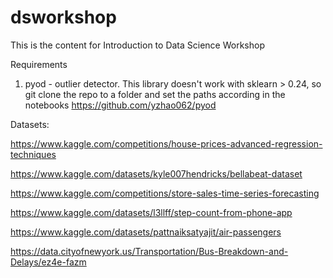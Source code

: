 # dsworkshop
This is the content for Introduction to Data Science Workshop

Requirements

1. pyod - outlier detector. This library doesn't work with sklearn > 0.24, so git clone the repo to a folder and set the paths according in the notebooks
https://github.com/yzhao062/pyod


Datasets:

https://www.kaggle.com/competitions/house-prices-advanced-regression-techniques

https://www.kaggle.com/datasets/kyle007hendricks/bellabeat-dataset

https://www.kaggle.com/competitions/store-sales-time-series-forecasting

https://www.kaggle.com/datasets/l3llff/step-count-from-phone-app

https://www.kaggle.com/datasets/pattnaiksatyajit/air-passengers

https://data.cityofnewyork.us/Transportation/Bus-Breakdown-and-Delays/ez4e-fazm